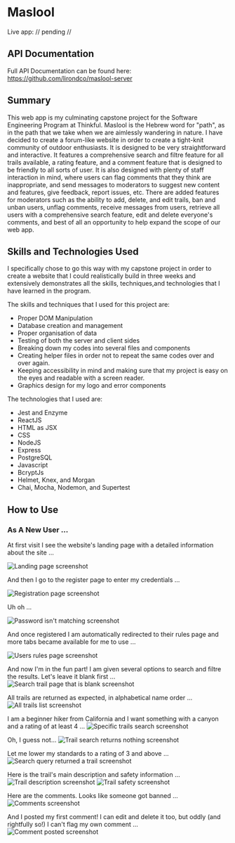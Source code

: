 # Maslool

Live app: // pending //

## API Documentation

Full API Documentation can be found here: https://github.com/lirondco/maslool-server

## Summary

This web app is my culminating capstone project for the Software Engineering Program at Thinkful. Maslool is the Hebrew word for "path", as in the path that we take when we are aimlessly wandering in nature. I have decided to create a forum-like website in order to create a tight-knit community of outdoor enthusiasts. It is designed to be very straightforward and interactive. It features a comprehensive search and filtre feature for all trails available, a rating feature, and a comment feature that is designed to be friendly to all sorts of user. It is also designed with plenty of staff interaction in mind, where users can flag comments that they think are inappropriate, and send messages to moderators to suggest new content and features, give feedback, report issues, etc. There are added features for moderators such as the ability to add, delete, and edit trails, ban and unban users, unflag comments, receive messages from users, retrieve all users with a comprehensive search feature, edit and delete everyone's comments, and best of all an opportunity to help expand the scope of our web app.

## Skills and Technologies Used

I specifically chose to go this way with my capstone project in order to create a website that I could realistically build in three weeks and extensively demonstrates all the skills, techniques,and technologies that I have learned in the program.

The skills and techniques that I used for this project are:
* Proper DOM Manipulation
* Database creation and management
* Proper organisation of data
* Testing of both the server and client sides
* Breaking down my codes into several files and components
* Creating helper files in order not to repeat the same codes over and over again.
* Keeping accessibility in mind and making sure that my project is easy on the eyes and readable with a screen reader.
* Graphics design for my logo and error components

The technologies that I used are:
* Jest and Enzyme
* ReactJS
* HTML as JSX
* CSS
* NodeJS
* Express
* PostgreSQL
* Javascript
* BcryptJs
* Helmet, Knex, and Morgan
* Chai, Mocha, Nodemon, and Supertest

## How to Use

### As A New User ... 

At first visit I see the website's landing page with a detailed information about the site ...

![Landing page screenshot](/screenshots/home.png "Landing Page")

And then I go to the register page to enter my credentials ... 

![Registration page screenshot](/screenshots/register.png "Registration Page")

Uh oh ... 

![Password isn't matching screenshot](/screenshots/passwordmatch.png "Password not matching")

And once registered I am automatically redirected to their rules page and more tabs became available for me to use ...

![Users rules page screenshot](/screenshots/welcomeuser.png "User welcome and rules page")

And now I'm in the fun part! I am given several options to search and filtre the results. Let's leave it blank first ...
![Search trail page that is blank screenshot](/screenshots/blanksearchtrail.png "Black search form on trails page")

All trails are returned as expected, in alphabetical name order ...
![All trails list screenshot](/screenshots/alltrails.png "All trails list")

I am a beginner hiker from California and I want something with a canyon and a rating of at least 4 ...
![Specific trails search screenshot](/screenshots/searchtrail.png "Searching with specific criteria")

Oh, I guess not... 
![Trail search returns nothing screenshot ](/screenshots/trailnotfound.png "Search result returned empty")

Let me lower my standards to a rating of 3 and above ... 
![Search query returned a trail screenshot](/screenshots/searchreturn.png "Trail search returned a trail")

Here is the trail's main description and safety information ...
![Trail description screenshot](/screenshots/trailmain.png "Trail description page")
![Trail safety screenshot](/screenshots/trailsafety.png "Trail safety page")

Here are the comments. Looks like someone got banned ... 
![Comments screenshot](/screenshots/comments.png "Comments page")

And I posted my first comment! I can edit and delete it too, but oddly (and rightfully so!) I can't flag my own comment ... 
![Comment posted screenshot](/screenshots/postcomment.png "User posted a comment")